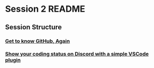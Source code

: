 # Session 2 README

## Session Structure

### [Get to know GitHub, Again](../../Contents/GitWorkshop)

### [Show your coding status on Discord with a simple VSCode plugin](../../Contents/VSCode-Discord)
